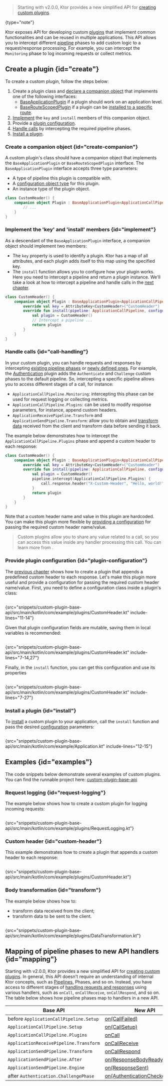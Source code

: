 [//]: # (title: Custom plugins - Base API)

<show-structure for="chapter" depth="2"/>

<tldr>
<var name="example_name" value="custom-plugin-base-api"/>
<include from="lib.topic" element-id="download_example"/>
</tldr>

> Starting with v2.0.0, Ktor provides a new simplified API for [creating custom plugins](custom_plugins.md).
>
{type="note"}

Ktor exposes API for developing custom [plugins](Plugins.md) that implement common functionalities and can be reused in multiple applications. 
This API allows you to intercept different [pipeline](Pipelines.md) phases to add custom logic to a request/response processing.
For example, you can intercept the `Monitoring` phase to log incoming requests or collect metrics.

## Create a plugin {id="create"}
To create a custom plugin, follow the steps below:

1. Create a plugin class and [declare a companion object](#create-companion) that implements one of the following interfaces:
   - [BaseApplicationPlugin](https://api.ktor.io/ktor-server/ktor-server-core/io.ktor.server.application/-base-application-plugin/index.html) if a plugin should work on an application level.
   - [BaseRouteScopedPlugin](https://api.ktor.io/ktor-server/ktor-server-core/io.ktor.server.application/-base-route-scoped-plugin/index.html) if a plugin can be [installed to a specific route](Plugins.md#install-route).
2. [Implement](#implement) the `key` and `install` members of this companion object.
3. Provide a [plugin configuration](#plugin-configuration).
4. [Handle calls](#call-handling) by intercepting the required pipeline phases. 
5. [Install a plugin](#install).


### Create a companion object {id="create-companion"}

A custom plugin's class should have a companion object that implements the `BaseApplicationPlugin` or `BaseRouteScopedPlugin` interface.
The `BaseApplicationPlugin` interface accepts three type parameters:
- A type of pipeline this plugin is compatible with.
- A [configuration object type](#plugin-configuration) for this plugin.
- An instance type of the plugin object.

```kotlin
class CustomHeader() {
    companion object Plugin : BaseApplicationPlugin<ApplicationCallPipeline, Configuration, CustomHeader> {
        // ...
    }
}
```

### Implement the 'key' and 'install' members {id="implement"}

As a descendant of the `BaseApplicationPlugin` interface, a companion object should implement two members:
- The `key` property is used to identify a plugin. Ktor has a map of all attributes, and each plugin adds itself to this map using the specified key.
- The `install` function allows you to configure how your plugin works. Here you need to intercept a pipeline and return a plugin instance. We'll take a look at how to intercept a pipeline and handle calls in the [next chapter](#call-handling).

```kotlin
class CustomHeader() {
    companion object Plugin : BaseApplicationPlugin<ApplicationCallPipeline, Configuration, CustomHeader> {
        override val key = AttributeKey<CustomHeader>("CustomHeader")
        override fun install(pipeline: ApplicationCallPipeline, configure: Configuration.() -> Unit): CustomHeader {
            val plugin = CustomHeader()
            // Intercept a pipeline ...
            return plugin
        }
    }
}
```

### Handle calls {id="call-handling"}

In your custom plugin, you can handle requests and responses by intercepting [existing pipeline phases](Pipelines.md#ktor-pipelines) or [newly defined ones](Pipelines.md#phases). For example, the [Authentication](authentication.md) plugin adds the `Authenticate` and `Challenge` custom phases to the default pipeline. So, intercepting a specific pipeline allows you to access different stages of a call, for instance:

- `ApplicationCallPipeline.Monitoring`: intercepting this phase can be used for request logging or collecting metrics.
- `ApplicationCallPipeline.Plugins`: can be used to modify response parameters, for instance, append custom headers.
- `ApplicationReceivePipeline.Transform` and `ApplicationSendPipeline.Transform`: allow you to obtain and [transform data](#transform) received from the client and transform data before sending it back.

The example below demonstrates how to intercept the `ApplicationCallPipeline.Plugins` phase and append a custom header to each response:

```kotlin
class CustomHeader() {
    companion object Plugin : BaseApplicationPlugin<ApplicationCallPipeline, Configuration, CustomHeader> {
        override val key = AttributeKey<CustomHeader>("CustomHeader")
        override fun install(pipeline: ApplicationCallPipeline, configure: Configuration.() -> Unit): CustomHeader {
            val plugin = CustomHeader()
            pipeline.intercept(ApplicationCallPipeline.Plugins) {
                call.response.header("X-Custom-Header", "Hello, world!")
            }
            return plugin
        }
    }
}
```

Note that a custom header name and value in this plugin are hardcoded. You can make this plugin more flexible by [providing a configuration](#plugin-configuration) for passing the required custom header name/value.

> Custom plugins allow you to share any value related to a call, so you can access this value inside any handler processing this call. You can learn more from [](custom_plugins.md#call-state).


### Provide plugin configuration {id="plugin-configuration"}

The [previous chapter](#call-handling) shows how to create a plugin that appends a predefined custom header to each response. Let's make this plugin more useful and provide a configuration for passing the required custom header name/value. First, you need to define a configuration class inside a plugin's class:

```kotlin
```
{src="snippets/custom-plugin-base-api/src/main/kotlin/com/example/plugins/CustomHeader.kt" include-lines="11-14"}

Given that plugin configuration fields are mutable, saving them in local variables is recommended:

```kotlin
```
{src="snippets/custom-plugin-base-api/src/main/kotlin/com/example/plugins/CustomHeader.kt" include-lines="7-14,27"}

Finally, in the `install` function, you can get this configuration and use its properties 

```kotlin
```
{src="snippets/custom-plugin-base-api/src/main/kotlin/com/example/plugins/CustomHeader.kt" include-lines="7-27"}



### Install a plugin {id="install"}

To [install](Plugins.md#install) a custom plugin to your application, call the `install` function and pass the desired [configuration](#plugin-configuration) parameters:

```kotlin
```
{src="snippets/custom-plugin-base-api/src/main/kotlin/com/example/Application.kt" include-lines="12-15"}


## Examples {id="examples"}

The code snippets below demonstrate several examples of custom plugins.
You can find the runnable project here: [custom-plugin-base-api](https://github.com/ktorio/ktor-documentation/blob/%ktor_version%/codeSnippets/snippets/custom-plugin-base-api)

### Request logging {id="request-logging"}

The example below shows how to create a custom plugin for logging incoming requests:

```kotlin
```
{src="snippets/custom-plugin-base-api/src/main/kotlin/com/example/plugins/RequestLogging.kt"}

### Custom header {id="custom-header"}

This example demonstrates how to create a plugin that appends a custom header to each response:

```kotlin
```
{src="snippets/custom-plugin-base-api/src/main/kotlin/com/example/plugins/CustomHeader.kt"}


### Body transformation {id="transform"}

The example below shows how to:
- transform data received from the client; 
- transform data to be sent to the client.

```kotlin
```
{src="snippets/custom-plugin-base-api/src/main/kotlin/com/example/plugins/DataTransformation.kt"}


## Mapping of pipeline phases to new API handlers {id="mapping"}

Starting with v2.0.0, Ktor provides a new simplified API for [creating custom plugins](custom_plugins.md).
In general, this API doesn't require an understanding of internal Ktor concepts, such as [Pipelines](Pipelines.md), Phases, and so on. Instead, you have access to different stages of [handling requests and responses](#call-handling) using various handlers, such as `onCall`, `onCallReceive`, `onCallRespond`, and so on.
The table below shows how pipeline phases map to handlers in a new API.

| Base API                               | New API                                                 |
|----------------------------------------|---------------------------------------------------------|
| before `ApplicationCallPipeline.Setup` | [on(CallFailed)](custom_plugins.md#other)               |
| `ApplicationCallPipeline.Setup`        | [on(CallSetup)](custom_plugins.md#other)                |
| `ApplicationCallPipeline.Plugins`      | [onCall](custom_plugins.md#on-call)                     |
| `ApplicationReceivePipeline.Transform` | [onCallReceive](custom_plugins.md#on-call-receive)      |
| `ApplicationSendPipeline.Transform`    | [onCallRespond](custom_plugins.md#on-call-respond)      |
| `ApplicationSendPipeline.After`        | [on(ResponseBodyReadyForSend)](custom_plugins.md#other) |
| `ApplicationSendPipeline.Engine`       | [on(ResponseSent)](custom_plugins.md#other)             |
| after `Authentication.ChallengePhase`  | [on(AuthenticationChecked)](custom_plugins.md#other)    |

